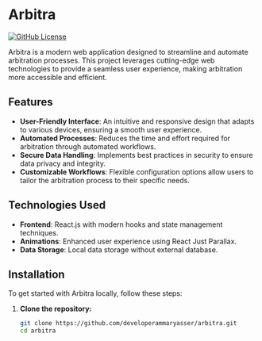 # Arbitra

[![GitHub License](https://img.shields.io/github/license/developerammaryasser/arbitra)](https://github.com/developerammaryasser/arbitra/blob/main/LICENSE)

Arbitra is a modern web application designed to streamline and automate arbitration processes. This project leverages cutting-edge web technologies to provide a seamless user experience, making arbitration more accessible and efficient.

## Features

- **User-Friendly Interface**: An intuitive and responsive design that adapts to various devices, ensuring a smooth user experience.
- **Automated Processes**: Reduces the time and effort required for arbitration through automated workflows.
- **Secure Data Handling**: Implements best practices in security to ensure data privacy and integrity.
- **Customizable Workflows**: Flexible configuration options allow users to tailor the arbitration process to their specific needs.

## Technologies Used

- **Frontend**: React.js with modern hooks and state management techniques.
- **Animations**: Enhanced user experience using React Just Parallax.
- **Data Storage**: Local data storage without external database.

## Installation

To get started with Arbitra locally, follow these steps:

1. **Clone the repository:**

   ```bash
   git clone https://github.com/developerammaryasser/arbitra.git
   cd arbitra
